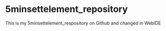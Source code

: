 # 5minsettelement_repository
This is my 5minsettelement_respository on Github and changed in WebIDE
